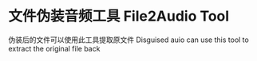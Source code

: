 # 文件伪装音频工具 File2Audio Tool

伪装后的文件可以使用此工具提取原文件
Disguised auio can use this tool to extract the original file back
